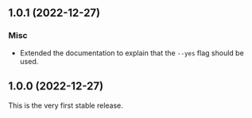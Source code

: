 ## 1.0.1 (2022-12-27)

### Misc

- Extended the documentation to explain that the `--yes` flag should be used.

## 1.0.0 (2022-12-27)

This is the very first stable release.
